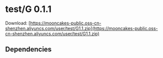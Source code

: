 # test/G 0.1.1

Download: [https://mooncakes-public.oss-cn-shenzhen.aliyuncs.com/user/test/G1.1.zip](https://mooncakes-public.oss-cn-shenzhen.aliyuncs.com/user/test/G1.1.zip)

## Dependencies

